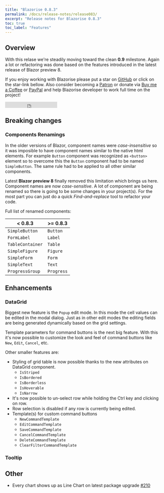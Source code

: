 ```yaml
---
title: "Blazorise 0.8.3"
permalink: /docs/release-notes/release083/
excerpt: "Release notes for Blazorise 0.8.3"
toc: true
toc_label: "Features"
---
```


## Overview

With this relase we're steadily moving toward the clean **0.9** milestone. Again a lot or refactoring was done based on the features introduced in the latest release of Blazor preview 8.

If you enjoy working with Blazorise please put a star on [GitHub](https://github.com/stsrki/Blazorise) or click on the star-link bellow. Also consider becoming a [Patron](https://www.patreon.com/mladenmacanovic) or donate via [Buy me a Coffee](https://www.buymeacoffee.com/mladenmacanovic) or [PayPal](https://www.paypal.me/mladenmacanovic) and help Blazorise developer to work full time on the project!

<iframe src="https://ghbtns.com/github-btn.html?user=stsrki&repo=Blazorise&type=star&count=true" frameborder="0" scrolling="0" width="170px" height="20px"></iframe>

## Breaking changes

### Components Renamings

In the older versions of Blazor, component names were _case-insensitive_ so it was imposible to have component names similar to the native html elements. For example `Button` component was recognized as `<button>` element so to overcome this the `Button` component had to be named `SimpleButton`. The same rule had to be applied to all other similar components.

Latest **Blazor preview 8** finally removed this limitation which brings us here. Component names are now _case-sensitive_. A lot of component are being renamed so there is going to be some changes in your project(s). For the most part you can just do a quick _Find-and-replace_ tool to refactor your code.

Full list of renamed components:

| < 0.8.3           | >= 0.8.3         |
|-------------------|------------------|
| `SimpleButton`    | `Button`         |
| `FormLabel`       | `Label`          |
| `TableContainer`  | `Table`          |
| `SimpleFigure`    | `Figure`         |
| `SimpleForm`      | `Form`           |
| `SimpleText`      | `Text`           |
| `ProgressGroup`   | `Progress`       |

## Enhancements

### DataGrid

Biggest new feature is the `Popup` edit mode. In this mode the cell values can be edited in the modal dialog. Just as in other edit modes the editing fields are being generated dynamically based on the grid settings.

Template parameters for command buttons is the next big feature. With this it's now possible to customize the look and feel of command buttons like `New`, `Edit`, `Cancel`, etc.

Other smaller features are:

- Styling of grid table is now possible thanks to the new attributes on DataGrid component. 
  - `IsStriped`
  - `IsBordered`
  - `IsBorderless`
  - `IsHoverable`
  - `IsNarrow`
- It's now possible to un-select row while holding the Ctrl key and clicking on row.
- Row selection is disabled if any row is currently being edited.
- Template(s) for custom command buttons
  - `NewCommandTemplate`
  - `EditCommandTemplate`
  - `SaveCommandTemplate`
  - `CancelCommandTemplate`
  - `DeleteCommandTemplate`
  - `ClearFilterCommandTemplate`

### Tooltip



## Other

- Every chart shows up as Line Chart on latest package upgrade [#210](https://github.com/stsrki/Blazorise/issues/210)